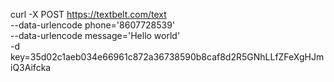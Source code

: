 curl -X POST https://textbelt.com/text \
--data-urlencode phone='8607728539' \
--data-urlencode message='Hello world' \
-d key=35d02c1aeb034e66961c872a36738590b8caf8d2R5GNhLLfZFeXgHJmiQ3Aifcka